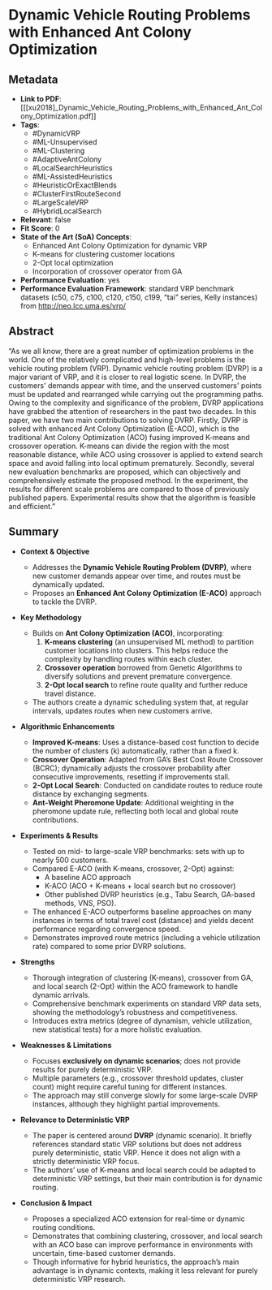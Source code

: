 # Dynamic Vehicle Routing Problems with Enhanced Ant Colony Optimization

## Metadata
- **Link to PDF**: [[[xu2018]_Dynamic_Vehicle_Routing_Problems_with_Enhanced_Ant_Colony_Optimization.pdf]]
- **Tags**:
  - #DynamicVRP
  - #ML-Unsupervised
  - #ML-Clustering
  - #AdaptiveAntColony
  - #LocalSearchHeuristics
  - #ML-AssistedHeuristics
  - #HeuristicOrExactBlends
  - #ClusterFirstRouteSecond
  - #LargeScaleVRP
  - #HybridLocalSearch
- **Relevant**: false  
- **Fit Score**: 0  
- **State of the Art (SoA) Concepts**:
  - Enhanced Ant Colony Optimization for dynamic VRP
  - K-means for clustering customer locations
  - 2-Opt local optimization
  - Incorporation of crossover operator from GA
- **Performance Evaluation**: yes  
- **Performance Evaluation Framework**: standard VRP benchmark datasets (c50, c75, c100, c120, c150, c199, “tai” series, Kelly instances) from http://neo.lcc.uma.es/vrp/  

## Abstract
“As we all know, there are a great number of optimization problems in the world. One of the relatively complicated and high-level problems is the vehicle routing problem (VRP). Dynamic vehicle routing problem (DVRP) is a major variant of VRP, and it is closer to real logistic scene. In DVRP, the customers' demands appear with time, and the unserved customers' points must be updated and rearranged while carrying out the programming paths. Owing to the complexity and significance of the problem, DVRP applications have grabbed the attention of researchers in the past two decades. In this paper, we have two main contributions to solving DVRP. Firstly, DVRP is solved with enhanced Ant Colony Optimization (E-ACO), which is the traditional Ant Colony Optimization (ACO) fusing improved K-means and crossover operation. K-means can divide the region with the most reasonable distance, while ACO using crossover is applied to extend search space and avoid falling into local optimum prematurely. Secondly, several new evaluation benchmarks are proposed, which can objectively and comprehensively estimate the proposed method. In the experiment, the results for different scale problems are compared to those of previously published papers. Experimental results show that the algorithm is feasible and efficient.”

## Summary
- **Context & Objective**  
  - Addresses the **Dynamic Vehicle Routing Problem (DVRP)**, where new customer demands appear over time, and routes must be dynamically updated.
  - Proposes an **Enhanced Ant Colony Optimization (E-ACO)** approach to tackle the DVRP.  

- **Key Methodology**  
  - Builds on **Ant Colony Optimization (ACO)**, incorporating:
    1. **K-means clustering** (an unsupervised ML method) to partition customer locations into clusters. This helps reduce the complexity by handling routes within each cluster.
    2. **Crossover operation** borrowed from Genetic Algorithms to diversify solutions and prevent premature convergence.
    3. **2-Opt local search** to refine route quality and further reduce travel distance.
  - The authors create a dynamic scheduling system that, at regular intervals, updates routes when new customers arrive.

- **Algorithmic Enhancements**  
  - **Improved K-means**: Uses a distance-based cost function to decide the number of clusters (k) automatically, rather than a fixed k.
  - **Crossover Operation**: Adapted from GA’s Best Cost Route Crossover (BCRC); dynamically adjusts the crossover probability after consecutive improvements, resetting if improvements stall.
  - **2-Opt Local Search**: Conducted on candidate routes to reduce route distance by exchanging segments.
  - **Ant-Weight Pheromone Update**: Additional weighting in the pheromone update rule, reflecting both local and global route contributions.

- **Experiments & Results**  
  - Tested on mid- to large-scale VRP benchmarks: sets with up to nearly 500 customers.
  - Compared E-ACO (with K-means, crossover, 2-Opt) against:
    - A baseline ACO approach
    - K-ACO (ACO + K-means + local search but no crossover)
    - Other published DVRP heuristics (e.g., Tabu Search, GA-based methods, VNS, PSO).
  - The enhanced E-ACO outperforms baseline approaches on many instances in terms of total travel cost (distance) and yields decent performance regarding convergence speed.
  - Demonstrates improved route metrics (including a vehicle utilization rate) compared to some prior DVRP solutions.

- **Strengths**  
  - Thorough integration of clustering (K-means), crossover from GA, and local search (2-Opt) within the ACO framework to handle dynamic arrivals.
  - Comprehensive benchmark experiments on standard VRP data sets, showing the methodology’s robustness and competitiveness.
  - Introduces extra metrics (degree of dynamism, vehicle utilization, new statistical tests) for a more holistic evaluation.

- **Weaknesses & Limitations**  
  - Focuses **exclusively on dynamic scenarios**; does not provide results for purely deterministic VRP.
  - Multiple parameters (e.g., crossover threshold updates, cluster count) might require careful tuning for different instances.
  - The approach may still converge slowly for some large-scale DVRP instances, although they highlight partial improvements.

- **Relevance to Deterministic VRP**  
  - The paper is centered around **DVRP** (dynamic scenario). It briefly references standard static VRP solutions but does not address purely deterministic, static VRP. Hence it does not align with a strictly deterministic VRP focus.
  - The authors’ use of K-means and local search could be adapted to deterministic VRP settings, but their main contribution is for dynamic routing.

- **Conclusion & Impact**  
  - Proposes a specialized ACO extension for real-time or dynamic routing conditions.
  - Demonstrates that combining clustering, crossover, and local search with an ACO base can improve performance in environments with uncertain, time-based customer demands.
  - Though informative for hybrid heuristics, the approach’s main advantage is in dynamic contexts, making it less relevant for purely deterministic VRP research.  